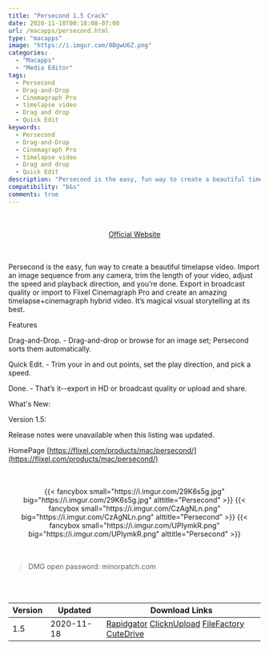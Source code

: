 ```yaml
---
title: "Persecond 1.5 Crack"
date: 2020-11-18T00:18:08-07:00
url: /macapps/persecond.html
type: "macapps"
image: "https://i.imgur.com/0BgwU6Z.png"
categories:
  - "Macapps"
  - "Media Editor"
tags:
  - Persecond
  - Drag-and-Drop
  - Cinemagraph Pro 
  - timelapse video
  - Drag and drop
  - Quick Edit
keywords:
  - Persecond
  - Drag-and-Drop
  - Cinemagraph Pro 
  - timelapse video
  - Drag and drop
  - Quick Edit
description: "Persecond is the easy, fun way to create a beautiful timelapse video. Import an image sequence from any camera, trim the length of your video, adjust the speed and playback direction, and you’re done"
compatibility: "b&s"
comments: true
---
```


<br/>
<br/>
<center>
<a href="https://www.macbartender.com" target="blank"><div class="border border-blue-500 rounded-lg transition duration-500 
    ease-in-out w-48 text-lg text-blue-500 text-center hover:bg-blue-500 hover:text-white">
  Official Website 
</div></a>
</center>
<br/>
<br/>

Persecond is the easy, fun way to create a beautiful timelapse video. Import an image sequence from any camera, trim the length of your video, adjust the speed and playback direction, and you’re done. Export in broadcast quality or import to Flixel Cinemagraph Pro and create an amazing timelapse+cinemagraph hybrid video. It’s magical visual storytelling at its best.

Features

Drag-and-Drop. - Drag-and-drop or browse for an image set; Persecond sorts them automatically.

Quick Edit. - Trim your in and out points, set the play direction, and pick a speed.

Done. - That’s it--export in HD or broadcast quality or upload and share.

What's New:

Version 1.5:

Release notes were unavailable when this listing was updated.

HomePage [https://flixel.com/products/mac/persecond/](https://flixel.com/products/mac/persecond/)

<script async src="https://pagead2.googlesyndication.com/pagead/js/adsbygoogle.js"></script>
<ins class="adsbygoogle"
     style="display:block; text-align:center;"
     data-ad-layout="in-article"
     data-ad-format="fluid"
     data-ad-client="ca-pub-8746275014476192"
     data-ad-slot="5144997159"></ins>
<script>
     (adsbygoogle = window.adsbygoogle || []).push({});
</script>
<br/>
<br/>


<center>
<div class="w-full grid grid-cols-3 flex gap-2">
{{< fancybox small="https://i.imgur.com/29K6s5g.jpg" big="https://i.imgur.com/29K6s5g.jpg" alttitle="Persecond" >}}
{{< fancybox small="https://i.imgur.com/CzAgNLn.png" big="https://i.imgur.com/CzAgNLn.png" alttitle="Persecond" >}}
{{< fancybox small="https://i.imgur.com/UPIymkR.png" big="https://i.imgur.com/UPIymkR.png" alttitle="Persecond" >}}
</div>
</center>

<br/>
<br/>


> DMG open password: minorpatch.com

<br/>
<br/>
<div id="history_version" class="history_version">

| Version | Updated | Download Links |
| ---- | ---- | ---- |
| 1.5 | 2020-11-18 | [Rapidgator](https://ouo.io/xYg4Ll)   [ClicknUpload](https://ouo.io/am7lTRD)   [FileFactory](https://ouo.io/HQszzSf)   [CuteDrive](https://ouo.io/SArfAb) |

</div>
